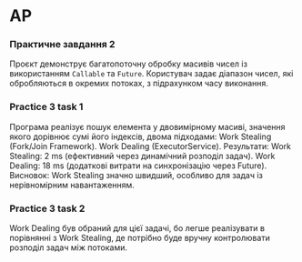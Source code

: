 # AP 
### Практичне завдання 2
Проєкт демонструє багатопоточну обробку масивів чисел із використанням `Callable` та `Future`. Користувач задає діапазон чисел, які обробляються в окремих потоках, з підрахунком часу виконання.

### Practice 3 task 1
Програма реалізує пошук елемента у двовимірному масиві, значення якого дорівнює сумі його індексів, двома підходами:
Work Stealing (Fork/Join Framework).
Work Dealing (ExecutorService).
Результати:
Work Stealing: 2 ms (ефективний через динамічний розподіл задач).
Work Dealing: 18 ms (додаткові витрати на синхронізацію через Future).
Висновок:
Work Stealing значно швидший, особливо для задач із нерівномірним навантаженням.
### Practice 3 task 2
Work Dealing був обраний для цієї задачі, бо легше реалізувати в порівнянні з Work Stealing, де потрібно буде вручну контролювати розподіл задач між потоками.







 
 
